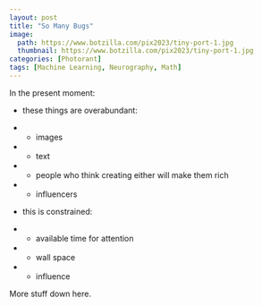 ```yaml
---
layout: post
title: "So Many Bugs"
image:
  path: https://www.botzilla.com/pix2023/tiny-port-1.jpg
  thumbnail: https://www.botzilla.com/pix2023/tiny-port-1.jpg
categories: [Photorant]
tags: [Machine Learning, Neurography, Math]
---
```


In the present moment:

* these things are overabundant:

* * images

* * text

* * people who think creating either will make them rich

* * influencers

* this is constrained:

* * available time for attention

* * wall space

* * influence

<!--more-->

More stuff down here.


